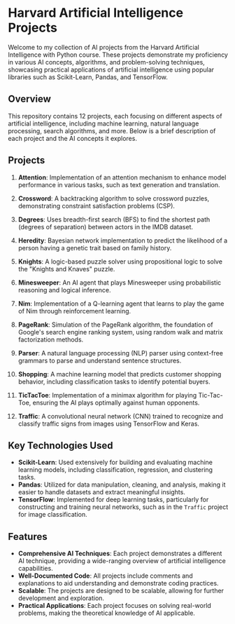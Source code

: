 # Harvard Artificial Intelligence Projects

Welcome to my collection of AI projects from the Harvard Artificial Intelligence with Python course. These projects demonstrate my proficiency in various AI concepts, algorithms, and problem-solving techniques, showcasing practical applications of artificial intelligence using popular libraries such as Scikit-Learn, Pandas, and TensorFlow.

## Overview

This repository contains 12 projects, each focusing on different aspects of artificial intelligence, including machine learning, natural language processing, search algorithms, and more. Below is a brief description of each project and the AI concepts it explores.

## Projects

1. **Attention**: Implementation of an attention mechanism to enhance model performance in various tasks, such as text generation and translation.

2. **Crossword**: A backtracking algorithm to solve crossword puzzles, demonstrating constraint satisfaction problems (CSP).

3. **Degrees**: Uses breadth-first search (BFS) to find the shortest path (degrees of separation) between actors in the IMDB dataset.

4. **Heredity**: Bayesian network implementation to predict the likelihood of a person having a genetic trait based on family history.

5. **Knights**: A logic-based puzzle solver using propositional logic to solve the "Knights and Knaves" puzzle.

6. **Minesweeper**: An AI agent that plays Minesweeper using probabilistic reasoning and logical inference.

7. **Nim**: Implementation of a Q-learning agent that learns to play the game of Nim through reinforcement learning.

8. **PageRank**: Simulation of the PageRank algorithm, the foundation of Google's search engine ranking system, using random walk and matrix factorization methods.

9. **Parser**: A natural language processing (NLP) parser using context-free grammars to parse and understand sentence structures.

10. **Shopping**: A machine learning model that predicts customer shopping behavior, including classification tasks to identify potential buyers.

11. **TicTacToe**: Implementation of a minimax algorithm for playing Tic-Tac-Toe, ensuring the AI plays optimally against human opponents.

12. **Traffic**: A convolutional neural network (CNN) trained to recognize and classify traffic signs from images using TensorFlow and Keras.

## Key Technologies Used

- **Scikit-Learn**: Used extensively for building and evaluating machine learning models, including classification, regression, and clustering tasks.
- **Pandas**: Utilized for data manipulation, cleaning, and analysis, making it easier to handle datasets and extract meaningful insights.
- **TensorFlow**: Implemented for deep learning tasks, particularly for constructing and training neural networks, such as in the `Traffic` project for image classification.

## Features

- **Comprehensive AI Techniques**: Each project demonstrates a different AI technique, providing a wide-ranging overview of artificial intelligence capabilities.
- **Well-Documented Code**: All projects include comments and explanations to aid understanding and demonstrate coding practices.
- **Scalable**: The projects are designed to be scalable, allowing for further development and exploration.
- **Practical Applications**: Each project focuses on solving real-world problems, making the theoretical knowledge of AI applicable.
